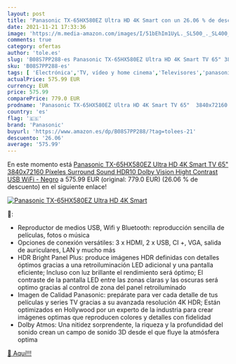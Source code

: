 ```yaml
---
layout: post
title: 'Panasonic TX-65HX580EZ Ultra HD 4K Smart con un 26.06 % de descuento'
date: 2021-11-21 17:33:36
image: 'https://m.media-amazon.com/images/I/51bEhIm1UyL._SL500_._SL400_.jpg'
comments: true
category: ofertas
author: 'tole.es'
slug: 'B08S7PP288-es Panasonic TX-65HX580EZ Ultra HD 4K Smart TV 65" 3840x72160...'
sku: 'B08S7PP288-es'
tags: [ 'Electrónica','TV, vídeo y home cinema','Televisores','panasonic','smart','tv', ]
actualPrice: 575.99 EUR
currency: EUR
price: 575.99
comparePrice: 779.0 EUR
prodname: 'Panasonic TX-65HX580EZ Ultra HD 4K Smart TV 65"  3840x72160 Píxeles  Surround Sound  HDR10  Dolby Vision  Hight Contrast  USB  WiFi - Negro'
country: 'es'
flag: '🇪🇸'
brand: 'Panasonic'
buyurl: 'https://www.amazon.es/dp/B08S7PP288/?tag=tolees-21'
descuento: '26.06'
average: '575.99'
---
```


En este momento está [Panasonic TX-65HX580EZ Ultra HD 4K Smart TV 65"  3840x72160 Píxeles  Surround Sound  HDR10  Dolby Vision  Hight Contrast  USB  WiFi - Negro](https://www.amazon.es/dp/B08S7PP288/?tag=tolees-21) a 575.99 EUR (original: 779.0 EUR) (26.06 %  de descuento) en el siguiente enlace!

[![Panasonic TX-65HX580EZ Ultra HD 4K Smart](https://m.media-amazon.com/images/I/51bEhIm1UyL._SL500_._SL400_.jpg)](https://www.amazon.es/dp/B08S7PP288/?tag=tolees-21)

🔎:

- Reproductor de medios USB, Wifi y Bluetooth: reproducción sencilla de películas, fotos o música
- Opciones de conexión versátiles: 3 x HDMI, 2 x USB, CI +, VGA, salida de auriculares, LAN y mucho más
- HDR Bright Panel Plus: produce imágenes HDR definidas con detalles óptimos gracias a una retroiluminación LED adicional y una pantalla eficiente; Incluso con luz brillante el rendimiento será óptimo; El contraste de la pantalla LED entre las zonas claras y las oscuras será optimo gracias al control de zona del panel retroiluminado
- Imagen de Calidad Panasonic: prepárate para ver cada detalle de tus películas y series TV gracias a su avanzada resolución 4K HDR; Están optimizados en Hollywood por un experto de la industria para crear imágenes optimas que reproducen colores y detalles con fidelidad
- Dolby Atmos: Una nitidez sorprendente, la riqueza y la profundidad del sonido crean un campo de sonido 3D desde el que fluye la atmósfera optima

[🛒 Aquí!!!](https://www.amazon.es/dp/B08S7PP288/?tag=tolees-21)
